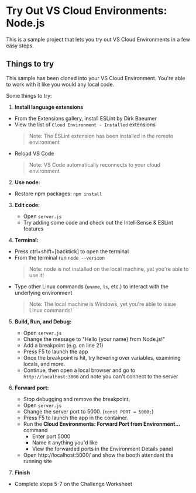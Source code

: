 # Try Out VS Cloud Environments: Node.js

This is a sample project that lets you try out VS Cloud Environments in a few easy steps.
   
## Things to try

This sample has been cloned into your VS Cloud Environment. You're able to work with it like you would any local code.

Some things to try:

1. **Install language extensions**
  - From the Extensions gallery, install ESLint by Dirk Baeumer 
  - View the list of `Cloud Environment - Installed` extensions
    > Note: The ESLint extension has been installed in the remote environment
  - Reload VS Code
    > Note: VS Code automatically reconnects to your cloud environment

2. **Use node:** 
  - Restore npm packages: `npm install`

3. **Edit code:**
   - Open `server.js`
   - Try adding some code and check out the IntelliSense & ESLint features

4. **Terminal:** 
  - Press ctrl+shift+[backtick] to open the terminal
  - From the terminal run `node --version`
    > Note: node is not installed on the local machine, yet you're able to use it! 
  - Type other Linux commands (`uname`, `ls`, etc.) to interact with the underlying environment
    > Note: The local machine is Windows, yet you're able to issue Linux commands! 

5. **Build, Run, and Debug:**
   - Open `server.js`
   - Change the message to "Hello {your name} from Node.js!"
   - Add a breakpoint (e.g. on line 21)
   - Press F5 to launch the app
   - Once the breakpoint is hit, try hovering over variables, examining locals, and more.
   - Continue, then open a local browser and go to `http://localhost:3000` and note you can't connect to the server

6. **Forward port:**
   - Stop debugging and remove the breakpoint.
   - Open `server.js`
   - Change the server port to 5000. (`const PORT = 5000;`)
   - Press F5 to launch the app in the container.
   - Run the **Cloud Environments: Forward Port from Environment...** command
     - Enter port 5000
     - Name it anything you'd like
     - View the forwarded ports in the Environment Details panel
   - Open http://localhost:5000/ and show the booth attendant the running site

7. **Finish**
  - Complete steps 5-7 on the Challenge Worksheet
